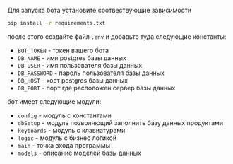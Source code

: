Для запуска бота установите соотвествующие зависимости
```cmd
pip install -r requirements.txt
```
после этого создайте файл `.env` и добавьте туда следующие константы:

- `BOT_TOKEN` - токен вашего бота
- `DB_NAME` - имя postgres базы данных
- `DB_USER` - имя пользователя базы данных
- `DB_PASSWORD` - пароль пользователя базы данных
- `DB_HOST` - хост postgres базы данных
- `DB_PORT` - порт где расположен сервер базы данных

бот имеет следующие модули:

- `config` - модуль с константами
- `dbSetup` - модуль позволяющий заполнить базу данных продуктами
- `keyboards` - модуль с клавиатурами
- `logic` - модуль с бизнес логикой
- `main` - точка входа программы
- `models` - описание моделей базы данных

